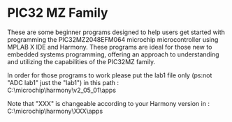 # PIC32 MZ Family
These are some beginner programs designed to help users get started with programming the PIC32MZ2048EFM064 microchip microcontroller using MPLAB X IDE and Harmony. These programs are ideal for those new to embedded systems programming, offering an approach to understanding and utilizing the capabilities of the PIC32MZ family.

In order for those programs to work please put the lab1 file only (ps:not "ADC lab1" just the "lab1") in this path : C:\microchip\harmony\v2_05_01\apps

Note that "XXX" is changeable according to your Harmony version in : C:\microchip\harmony\XXX\apps
